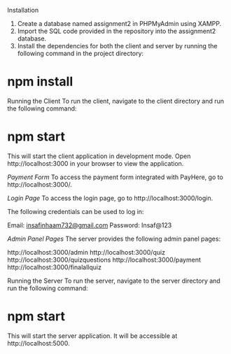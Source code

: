 Installation

1. Create a database named assignment2 in PHPMyAdmin using XAMPP.
2. Import the SQL code provided in the repository into the assignment2 database.
3. Install the dependencies for both the client and server by running the following command in the project directory:

# npm install

Running the Client
To run the client, navigate to the client directory and run the following command:

# npm start

This will start the client application in development mode. Open http://localhost:3000 in your browser to view the application.

*Payment Form*
To access the payment form integrated with PayHere, go to http://localhost:3000/.

*Login Page*
To access the login page, go to http://localhost:3000/login.

The following credentials can be used to log in:

Email: insafinhaam732@gmail.com
Password: Insaf@123

*Admin Panel Pages*
The server provides the following admin panel pages:

http://localhost:3000/admin
http://localhost:3000/quiz
http://localhost:3000/quizquestions
http://localhost:3000/payment
http://localhost:3000/finalallquiz

Running the Server
To run the server, navigate to the server directory and run the following command:

# npm start

This will start the server application. It will be accessible at http://localhost:5000.
